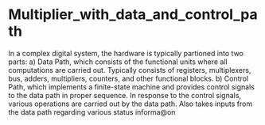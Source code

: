 # Multiplier_with_data_and_control_path
In a complex digital system, the hardware is typically partioned into two parts: 
a) Data Path, which consists of the functional units where all computations are carried out. 
 Typically consists of registers, multiplexers, bus, adders, multipliers, counters, and other functional blocks. 
b) Control Path, which implements a finite-state machine and provides control signals to the data path in proper sequence. 
 In response to the control signals, various operations are carried out by the data path. Also takes inputs from the data path regarding various status informa@on
